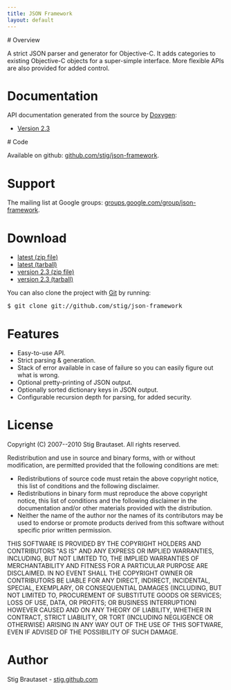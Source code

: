 ```yaml
---
title: JSON Framework
layout: default
---
```


<section>
# Overview

A strict JSON parser and generator for Objective-C. It adds categories to existing Objective-C objects for a super-simple interface. More flexible APIs are also provided for added control.
</section>

# Documentation

API documentation generated from the source by [Doxygen](http://www.doxygen.org):

* [Version 2.3](2.3/)

<section>
# Code

Available on github: [github.com/stig/json-framework](http://github.com/stig/json-framework).
</section>

# Support

The mailing list at Google groups:
[groups.google.com/group/json-framework](http://groups.google.com/group/json-framework).

# Download

* [latest (zip file)](http://github.com/stig/json-framework/zipball/master)
* [latest (tarball)](http://github.com/stig/json-framework/tarball/master)
* [version 2.3 (zip file)](http://github.com/stig/json-framework/zipball/v2.3)
* [version 2.3 (tarball)](http://github.com/stig/json-framework/tarball/v2.3)

You can also clone the project with [Git](http://git-scm.com) by running:
<pre>
$ git clone git://github.com/stig/json-framework
</pre>

# Features

* Easy-to-use API.
* Strict parsing & generation.
* Stack of error available in case of failure so you can easily figure out what is wrong.
* Optional pretty-printing of JSON output.
* Optionally sorted dictionary keys in JSON output.
* Configurable recursion depth for parsing, for added security.

# License

Copyright (C) 2007--2010 Stig Brautaset. All rights reserved.

Redistribution and use in source and binary forms, with or without modification, are permitted provided that the following conditions are met:

* Redistributions of source code must retain the above copyright notice, this list of conditions and the following disclaimer.
* Redistributions in binary form must reproduce the above copyright notice, this list of conditions and the following disclaimer in the documentation and/or other materials provided with the distribution.
* Neither the name of the author nor the names of its contributors may be used to endorse or promote products derived from this software without specific prior written permission.

THIS SOFTWARE IS PROVIDED BY THE COPYRIGHT HOLDERS AND CONTRIBUTORS "AS IS" AND ANY EXPRESS OR IMPLIED WARRANTIES, INCLUDING, BUT NOT LIMITED TO, THE IMPLIED WARRANTIES OF MERCHANTABILITY AND FITNESS FOR A PARTICULAR PURPOSE ARE DISCLAIMED. IN NO EVENT SHALL THE COPYRIGHT OWNER OR CONTRIBUTORS BE LIABLE FOR ANY DIRECT, INDIRECT, INCIDENTAL, SPECIAL, EXEMPLARY, OR CONSEQUENTIAL DAMAGES (INCLUDING, BUT NOT LIMITED TO, PROCUREMENT OF SUBSTITUTE GOODS OR SERVICES; LOSS OF USE, DATA, OR PROFITS; OR BUSINESS INTERRUPTION) HOWEVER CAUSED AND ON ANY THEORY OF LIABILITY, WHETHER IN CONTRACT, STRICT LIABILITY, OR TORT (INCLUDING NEGLIGENCE OR OTHERWISE) ARISING IN ANY WAY OUT OF THE USE OF THIS SOFTWARE, EVEN IF ADVISED OF THE POSSIBILITY OF SUCH DAMAGE.

# Author

Stig Brautaset - [stig.github.com](http://stig.github.com)

